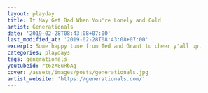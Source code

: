 ```yaml
---
layout: playday
title: It May Get Bad When You're Lonely and Cold
artist: Generationals
date: '2019-02-28T08:43:08+07:00'
last_modified_at: '2019-02-28T08:43:08+07:00'
excerpt: Some happy tune from Ted and Grant to cheer y'all up.
categories: playdays
tags: generationals
youtubeid: rt6zX8uRbAg
cover: /assets/images/posts/generationals.jpg
artist_website: 'https://generationals.com/'
---
```


